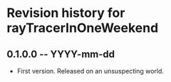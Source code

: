 # Revision history for rayTracerInOneWeekend

## 0.1.0.0 -- YYYY-mm-dd

* First version. Released on an unsuspecting world.
